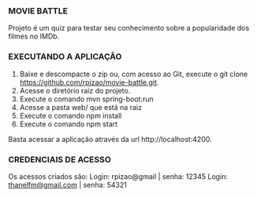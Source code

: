 ### MOVIE BATTLE ###

Projeto é um quiz para testar seu conhecimento sobre a popularidade dos filmes no IMDb.

### EXECUTANDO A APLICAÇÃO ###

1. Baixe e descompacte o zip ou, com acesso ao Git, execute o git clone https://github.com/rpizao/movie-battle.git.
2. Acesse o diretório raiz do projeto.
3. Execute o comando mvn spring-boot:run
4. Acesse a pasta web/ que está na raiz
5. Execute o comando npm install
6. Execute o comando npm start

Basta acessar a aplicação através da url http://localhost:4200.

### CREDENCIAIS DE ACESSO ###
Os acessos criados são:
Login: rpizao@gmail | senha: 12345
Login: thanelfm@gmail.com | senha: 54321
